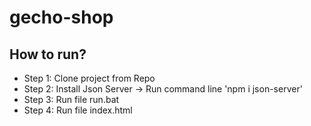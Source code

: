 # gecho-shop

## How to run?

- Step 1: Clone project from Repo
- Step 2: Install Json Server -> Run command line 'npm i json-server'
- Step 3: Run file run.bat
- Step 4: Run file index.html
